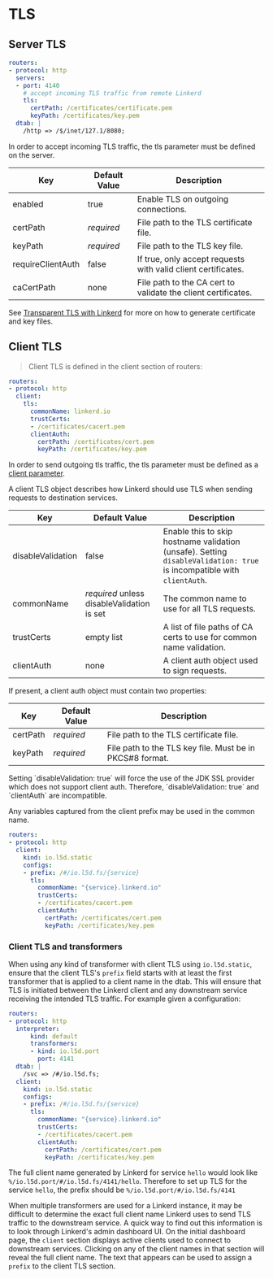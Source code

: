 # TLS

## Server TLS

```yaml
routers:
- protocol: http
  servers:
  - port: 4140
    # accept incoming TLS traffic from remote Linkerd
    tls:
      certPath: /certificates/certificate.pem
      keyPath: /certificates/key.pem
  dtab: |
    /http => /$/inet/127.1/8080;
```

In order to accept incoming TLS traffic, the tls parameter must be defined on
the server.

Key | Default Value | Description
--- | ------------- | -----------
enabled | true | Enable TLS on outgoing connections.
certPath | _required_ | File path to the TLS certificate file.
keyPath | _required_ | File path to the TLS key file.
requireClientAuth | false | If true, only accept requests with valid client certificates.
caCertPath | none | File path to the CA cert to validate the client certificates.

See [Transparent TLS with Linkerd](https://blog.buoyant.io/2016/03/24/transparent-tls-with-linkerd/) for more on how to generate certificate
and key files.

## Client TLS

>Client TLS is defined in the client section of routers:

```yaml
routers:
- protocol: http
  client:
    tls:
      commonName: linkerd.io
      trustCerts:
      - /certificates/cacert.pem
      clientAuth:
        certPath: /certificates/cert.pem
        keyPath: /certificates/key.pem
```

In order to send outgoing tls traffic, the tls parameter must be defined as a
[client parameter](#client-parameters).

A client TLS object describes how Linkerd should use TLS when sending requests
to destination services.

Key               | Default Value                              | Description
----------------- | ------------------------------------------ | -----------
disableValidation | false                                      | Enable this to skip hostname validation (unsafe). Setting `disableValidation: true` is incompatible with `clientAuth`.
commonName        | _required_ unless disableValidation is set | The common name to use for all TLS requests.
trustCerts        | empty list                                 | A list of file paths of CA certs to use for common name validation.
clientAuth        | none                                       | A client auth object used to sign requests.

If present, a client auth object must contain two properties:

Key      | Default Value | Description
---------|---------------|-------------
certPath | _required_    | File path to the TLS certificate file.
keyPath  | _required_    | File path to the TLS key file.  Must be in PKCS#8 format.

<aside class="warning">
Setting `disableValidation: true` will force the use of the JDK SSL provider which does not support client auth. Therefore, `disableValidation: true` and `clientAuth` are incompatible.
</aside>

Any variables captured from the client prefix may be used in the common name.

```yaml
routers:
- protocol: http
  client:
    kind: io.l5d.static
    configs:
    - prefix: /#/io.l5d.fs/{service}
      tls:
        commonName: "{service}.linkerd.io"
        trustCerts:
        - /certificates/cacert.pem
        clientAuth:
          certPath: /certificates/cert.pem
          keyPath: /certificates/key.pem
```

### Client TLS and transformers

When using any kind of transformer with client TLS using `io.l5d.static`, ensure that the client
TLS's `prefix` field starts with at least the first transformer that is applied to a client name in 
the dtab. This will ensure that TLS is initiated between the Linkerd client and any downstream 
service receiving the intended TLS traffic. For example given a configuration:

```yaml
routers:
- protocol: http
  interpreter:
      kind: default
      transformers:
      - kind: io.l5d.port
        port: 4141
  dtab: | 
    /svc => /#/io.l5d.fs;
  client:
    kind: io.l5d.static
    configs:
    - prefix: /#/io.l5d.fs/{service}
      tls:
        commonName: "{service}.linkerd.io"
        trustCerts:
        - /certificates/cacert.pem
        clientAuth:
          certPath: /certificates/cert.pem
          keyPath: /certificates/key.pem
```

The full client name generated by Linkerd for service `hello` would look like 
`%/io.l5d.port/#/io.l5d.fs/4141/hello`. Therefore to set up TLS for the service `hello`, the prefix 
should be `%/io.l5d.port/#/io.l5d.fs/4141`

When multiple transformers are used for a Linkerd instance, it may be difficult to determine the 
exact full client name Linkerd uses to send TLS traffic to the downstream service. A quick way to 
find out this information is to look through Linkerd's admin dashboard UI. On the initial dashboard 
page, the `client` section displays active clients used to connect to downstream services. 
Clicking on any of the client names in that section will reveal the full client name. The text that
appears can be used to assign a `prefix` to the client TLS section. 
